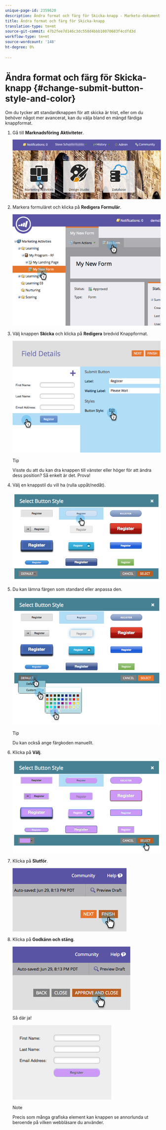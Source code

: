 ```yaml
---
unique-page-id: 2359620
description: Ändra format och färg för Skicka-knapp - Marketo-dokument - Produktdokumentation
title: Ändra format och färg för Skicka-knapp
translation-type: tm+mt
source-git-commit: 47b2fee7d146c3dc558d4bbb10070683f4cdfd3d
workflow-type: tm+mt
source-wordcount: '148'
ht-degree: 0%

---
```



# Ändra format och färg för Skicka-knapp {#change-submit-button-style-and-color}

Om du tycker att standardknappen för att skicka är trist, eller om du behöver något mer avancerat, kan du välja bland en mängd färdiga knappformat.

1. Gå till **Marknadsföring** **Aktiviteter**.

   ![](assets/login-marketing-activities-3.png)

1. Markera formuläret och klicka på **Redigera** **Formulär**.

   ![](assets/image2014-9-15-16-3a54-3a36.png)

1. Välj knappen **Skicka** och klicka på **Redigera** bredvid Knappformat.

   ![](assets/image2014-9-15-16-3a54-3a56.png)

   >[!TIP]
   >
   >Visste du att du kan dra knappen till vänster eller höger för att ändra dess position? Så enkelt är det. Prova!

1. Välj en knappstil du vill ha (rulla uppåt/nedåt).

   ![](assets/image2014-9-15-16-3a55-3a30.png)

1. Du kan lämna färgen som standard eller anpassa den.

   ![](assets/image2014-9-15-16-3a56-3a0.png)

   >[!TIP]
   >
   >Du kan också ange färgkoden manuellt.

1. Klicka på **Välj**.

   ![](assets/image2014-9-15-16-3a56-3a37.png)

1. Klicka på **Slutför**.

   ![](assets/image2014-9-15-16-3a56-3a52.png)

1. Klicka på **Godkänn och stäng**.

   ![](assets/image2014-9-15-16-3a57-3a10.png)

   Så där ja!

   ![](assets/image2014-9-15-16-3a57-3a17.png)

   >[!NOTE]
   >
   >Precis som många grafiska element kan knappen se annorlunda ut beroende på vilken webbläsare du använder.

